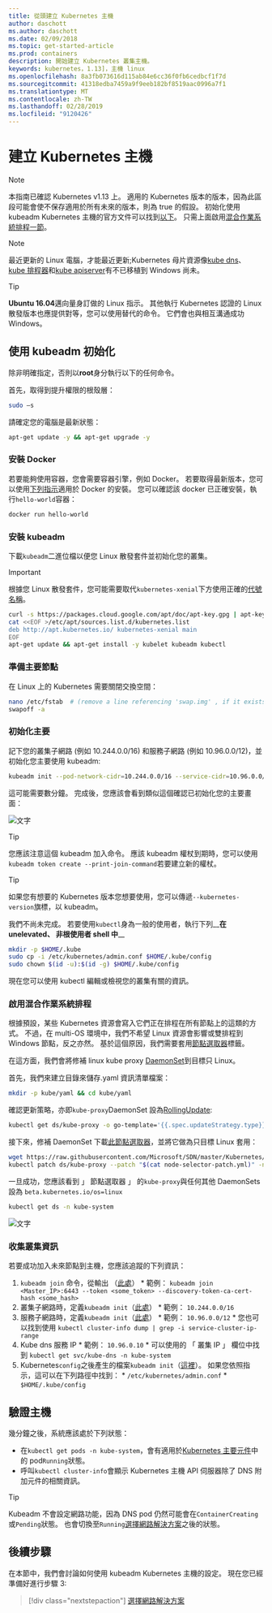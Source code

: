 ```yaml
---
title: 從頭建立 Kubernetes 主機
author: daschott
ms.author: daschott
ms.date: 02/09/2018
ms.topic: get-started-article
ms.prod: containers
description: 開始建立 Kubernetes 叢集主機。
keywords: kubernetes，1.13]，主機 linux
ms.openlocfilehash: 8a3fb073616d115ab84e6cc36f0fb6cedbcf1f7d
ms.sourcegitcommit: 41318edba7459a9f9eeb182bf8519aac0996a7f1
ms.translationtype: MT
ms.contentlocale: zh-TW
ms.lasthandoff: 02/28/2019
ms.locfileid: "9120426"
---
```

# <a name="creating-a-kubernetes-master"></a>建立 Kubernetes 主機 #
> [!NOTE]
> 本指南已確認 Kubernetes v1.13 上。 適用的 Kubernetes 版本的版本，因為此區段可能會使不保存適用於所有未來的版本，則為 true 的假設。 初始化使用 kubeadm Kubernetes 主機的官方文件可以找到[以下](https://kubernetes.io/docs/setup/independent/install-kubeadm/)。 只需上面啟用[混合作業系統排程一節](#enable-mixed-os-scheduling)。

> [!NOTE]  
> 最近更新的 Linux 電腦，才能最近更新;Kubernetes 母片資源像[kube dns](https://kubernetes.io/docs/concepts/services-networking/dns-pod-service/)、 [kube 排程器](https://kubernetes.io/docs/reference/command-line-tools-reference/kube-scheduler/)和[kube apiserver](https://kubernetes.io/docs/reference/command-line-tools-reference/kube-apiserver/)有不已移植到 Windows 尚未。 

> [!tip]
> **Ubuntu 16.04**邁向量身訂做的 Linux 指示。 其他執行 Kubernetes 認證的 Linux 散發版本也應提供對等，您可以使用替代的命令。 它們會也與相互溝通成功 Windows。


## <a name="initialization-using-kubeadm"></a>使用 kubeadm 初始化 ##
除非明確指定，否則以**root**身分執行以下的任何命令。

首先，取得到提升權限的根殼層：

```bash
sudo –s
```

請確定您的電腦是最新狀態：

```bash
apt-get update -y && apt-get upgrade -y
```

### <a name="install-docker"></a>安裝 Docker ###
若要能夠使用容器，您會需要容器引擎，例如 Docker。 若要取得最新版本，您可以使用[下列指示](https://docs.docker.com/install/linux/docker-ce/ubuntu/)適用於 Docker 的安裝。 您可以確認該 docker 已正確安裝，執行`hello-world`容器：

```bash
docker run hello-world
```

### <a name="install-kubeadm"></a>安裝 kubeadm ###
下載`kubeadm`二進位檔以便您 Linux 散發套件並初始化您的叢集。

> [!Important]  
> 根據您 Linux 散發套件，您可能需要取代`kubernetes-xenial`下方使用正確的[代號名稱](https://wiki.ubuntu.com/Releases)。

```bash
curl -s https://packages.cloud.google.com/apt/doc/apt-key.gpg | apt-key add -
cat <<EOF >/etc/apt/sources.list.d/kubernetes.list
deb http://apt.kubernetes.io/ kubernetes-xenial main
EOF
apt-get update && apt-get install -y kubelet kubeadm kubectl 
```

### <a name="prepare-the-master-node"></a>準備主要節點 ###
在 Linux 上的 Kubernetes 需要關閉交換空間：

```bash
nano /etc/fstab  # (remove a line referencing 'swap.img' , if it exists)
swapoff -a 
```

### <a name="initialize-master"></a>初始化主要 ###
記下您的叢集子網路 (例如 10.244.0.0/16) 和服務子網路 (例如 10.96.0.0/12)，並初始化您主要使用 kubeadm:

```bash
kubeadm init --pod-network-cidr=10.244.0.0/16 --service-cidr=10.96.0.0/12
```

這可能需要數分鐘。 完成後，您應該會看到類似這個確認已初始化您的主要畫面：

![文字](media/kubeadm-init.png)

> [!tip]
> 您應該注意這個 kubeadm 加入命令。 應該 kubeadm 權杖到期時，您可以使用`kubeadm token create --print-join-command`若要建立新的權杖。

> [!tip]
> 如果您有想要的 Kubernetes 版本您想要使用，您可以傳遞`--kubernetes-version`旗標，以 kubeadm。

我們不尚未完成。 若要使用`kubectl`身為一般的使用者，執行下列__**在 unelevated、 非根使用者 shell 中**__

```bash
mkdir -p $HOME/.kube
sudo cp -i /etc/kubernetes/admin.conf $HOME/.kube/config
sudo chown $(id -u):$(id -g) $HOME/.kube/config
```
現在您可以使用 kubectl 編輯或檢視您的叢集有關的資訊。

### <a name="enable-mixed-os-scheduling"></a>啟用混合作業系統排程 ###
根據預設，某些 Kubernetes 資源會寫入它們正在排程在所有節點上的這類的方式。 不過，在 multi-OS 環境中，我們不希望 Linux 資源會影響或雙排程到 Windows 節點，反之亦然。 基於這個原因，我們需要套用[節點選取器](https://kubernetes.io/docs/concepts/configuration/assign-pod-node/#nodeselector)標籤。 

在這方面，我們會將修補 linux kube proxy [DaemonSet](https://kubernetes.io/docs/concepts/workloads/controllers/daemonset/)到目標只 Linux。

首先，我們來建立目錄來儲存.yaml 資訊清單檔案：
```bash
mkdir -p kube/yaml && cd kube/yaml
```

確認更新策略，亦即`kube-proxy`DaemonSet 設為[RollingUpdate](https://kubernetes.io/docs/tasks/manage-daemon/update-daemon-set/):

```bash
kubectl get ds/kube-proxy -o go-template='{{.spec.updateStrategy.type}}{{"\n"}}' --namespace=kube-system
```

接下來，修補 DaemonSet 下載[此節點選取器](https://github.com/Microsoft/SDN/tree/master/Kubernetes/flannel/l2bridge/manifests/node-selector-patch.yml)，並將它做為只目標 Linux 套用：

```bash
wget https://raw.githubusercontent.com/Microsoft/SDN/master/Kubernetes/flannel/l2bridge/manifests/node-selector-patch.yml
kubectl patch ds/kube-proxy --patch "$(cat node-selector-patch.yml)" -n=kube-system
```

一旦成功，您應該看到 」 節點選取器 」 的`kube-proxy`與任何其他 DaemonSets 設為 `beta.kubernetes.io/os=linux`

```bash
kubectl get ds -n kube-system
```

![文字](media/kube-proxy-ds.png)

### <a name="collect-cluster-information"></a>收集叢集資訊 ###
若要成功加入未來節點到主機，您應該追蹤的下列資訊：
  1. `kubeadm join` 命令，從輸出 （[此處](#initialize-master)）
    * 範例： `kubeadm join <Master_IP>:6443 --token <some_token> --discovery-token-ca-cert-hash <some_hash>`
  2. 叢集子網路時，定義`kubeadm init`（[此處](#initialize-master)）
    * 範例： `10.244.0.0/16`
  3. 服務子網路時，定義`kubeadm init`（[此處](#initialize-master)）
    * 範例： `10.96.0.0/12`
    * 您也可以找到使用 `kubectl cluster-info dump | grep -i service-cluster-ip-range`
  4. Kube dns 服務 IP 
    * 範例： `10.96.0.10`
    * 可以使用的 「 叢集 IP 」 欄位中找到 `kubectl get svc/kube-dns -n kube-system`
  5. Kubernetes`config`之後產生的檔案`kubeadm init`（[這裡](#initialize-master)）。 如果您依照指示，這可以在下列路徑中找到：
    * `/etc/kubernetes/admin.conf`
    * `$HOME/.kube/config`

## <a name="verifying-the-master"></a>驗證主機 ##
幾分鐘之後，系統應該處於下列狀態：

  - 在`kubectl get pods -n kube-system`，會有適用於[Kubernetes 主要元件](https://kubernetes.io/docs/concepts/overview/components/#master-components)中的 pod`Running`狀態。
  - 呼叫`kubectl cluster-info`會顯示 Kubernetes 主機 API 伺服器除了 DNS 附加元件的相關資訊。
  
> [!tip]
> Kubeadm 不會設定網路功能，因為 DNS pod 仍然可能會在`ContainerCreating`或`Pending`狀態。 也會切換至`Running`[選擇網路解決方案](./network-topologies.md)之後的狀態。

## <a name="next-steps"></a>後續步驟 ## 
在本節中，我們會討論如何使用 kubeadm Kubernetes 主機的設定。 現在您已經準備好進行步驟 3:

> [!div class="nextstepaction"]
> [選擇網路解決方案](./network-topologies.md)